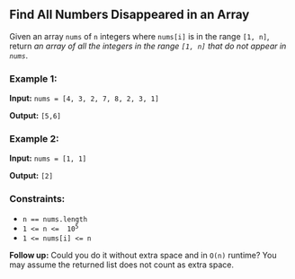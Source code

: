 <h2>Find All Numbers Disappeared in an Array</h2>


<p>Given an array <code>nums</code> of <code>n</code> integers where <code>nums[i]</code> is in the range <code>[1, n]</code>, 
return <i>an array of all the integers in the range <code>[1, n]</code> that do not appear in <code>nums</code></i>.</p>


<h3>Example 1:</h3>
<p><b>Input:</b> <code>nums = [4, 3, 2, 7, 8, 2, 3, 1]</code></p>
<p><b>Output:</b> <code>[5,6]</code></p>

<h3>Example 2:</h3>
<p><b>Input:</b> <code>nums = [1, 1]</code></p>
<p><b>Output:</b> <code>[2]</code></p>


<h3>Constraints:</h3>
<ul>
    <li><code>n == nums.length</code></li>
    <li><code>1 <= n <=  10<sup>5</sup></code></li>
    <li><code>1 <= nums[i] <= n</code></li>
</ul>


<p><b>Follow up:</b> Could you do it without extra space and in <code>O(n)</code> runtime? You may assume the returned 
list does not count as extra space.</p>